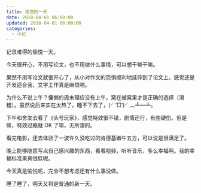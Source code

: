 ```yaml
---
title: 愉悦的一天
date: 2018-04-01 06:00:00
updated: 2018-04-01 06:00:00
categories:
  - 小记
---
```


记录难得的愉悦一天。

<!--more-->

今天很开心，不用写论文，也不用做什么事情，可以想干嘛干嘛。

果然不用写论文就很开心了，从小对作文的恐惧顺利地延伸到了论文上。感觉还是开发适合我，文字工作真是麻烦呐。

为什么不说上午？慵懒的周末理应没有上午，窝在被窝里才是正确的选择（滑稽）。虽然说后来实在太热了，睡不下去了，(╯‵□′)╯︵┻━┻。

下午和舍友去看了《头号玩家》，感觉特效很不错，剧情还行，有些硬伤。但是嘛，特效过瘾就 OK 了嘛，无所谓的。

看完电影，还去体验了一波许久没吃过的肯德基嫩牛五方，可以说是很满足了。

晚上能够随意写点自己感兴趣的东西，看看视频，听听音乐，多么幸福啊。我的幸福标准果真很低呢。

今天真是愉悦呢，完全不想考虑还有什么事没做。

睡了睡了，明天又将是普通的新一天。
